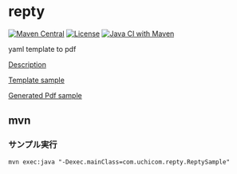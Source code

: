 repty
=================

[![Maven Central](https://img.shields.io/maven-central/v/com.uchicom/repty.svg)](http://search.maven.org/#search|ga|1|com.uchicom.repty)
[![License](https://img.shields.io/github/license/uchicom/repty.svg)](http://www.apache.org/licenses/LICENSE-2.0.txt)
[![Java CI with Maven](https://github.com/uchicom/repty/actions/workflows/package.yml/badge.svg)](https://github.com/uchicom/repty/actions/workflows/package.yml)

yaml template to pdf

[Description](https://github.com/uchicom/repty/wiki)

[Template sample](https://github.com/uchicom/repty/blob/master/src/test/resources/template.yaml)

[Generated Pdf sample](https://github.com/uchicom/repty/blob/master/result/0sample.pdf)

## mvn
### サンプル実行
```
mvn exec:java "-Dexec.mainClass=com.uchicom.repty.ReptySample"
```
